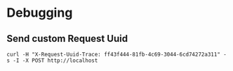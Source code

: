 





# Debugging

## Send custom Request Uuid

    curl -H "X-Request-Uuid-Trace: ff43f444-81fb-4c69-3044-6cd74272a311" -s -I -X POST http://localhost